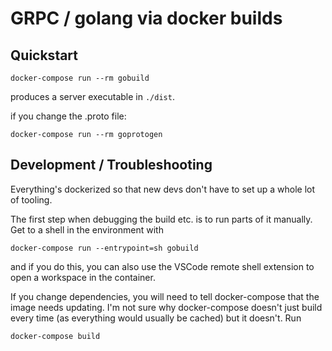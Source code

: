 # GRPC / golang via docker builds

## Quickstart

    docker-compose run --rm gobuild

produces a server executable in `./dist`.

if you change the .proto file:

    docker-compose run --rm goprotogen

## Development / Troubleshooting

Everything's dockerized so that new devs don't have to set up a whole lot of tooling.

The first step when debugging the build etc. is to run parts of it manually. Get to a shell in the environment with

    docker-compose run --entrypoint=sh gobuild

and if you do this, you can also use the VSCode remote shell extension to open a workspace in the container.

If you change dependencies, you will need to tell docker-compose that the image needs updating. I'm not sure why docker-compose doesn't just build every time (as everything would usually be cached) but it doesn't. Run

    docker-compose build

